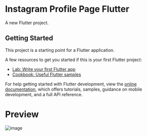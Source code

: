 # Instagram Profile Page Flutter

A new Flutter project.

## Getting Started

This project is a starting point for a Flutter application.

A few resources to get you started if this is your first Flutter project:

- [Lab: Write your first Flutter app](https://docs.flutter.dev/get-started/codelab)
- [Cookbook: Useful Flutter samples](https://docs.flutter.dev/cookbook)

For help getting started with Flutter development, view the
[online documentation](https://docs.flutter.dev/), which offers tutorials,
samples, guidance on mobile development, and a full API reference.


# Preview

![image](https://github.com/PYRONstar/Instagram-Profile-Page-Flutter/assets/61857525/2d5c96fd-03e7-4120-bd18-493269bab42c)


